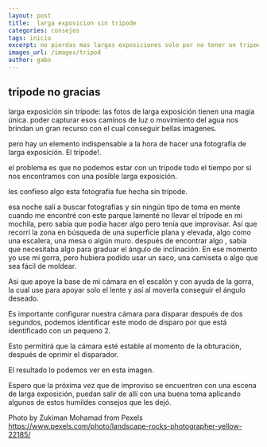 ```yaml
---
layout: post
title:  larga exposicion sin tripode
categories: consejos
tags: inicio
excerpt: no pierdas mas largas exposiciones solo por no tener un tripode
images_url: /images/tripod
author: gabo
---
```



## tripode no gracias

larga exposición sin trípode: las fotos de larga exposición tienen una magia única. poder capturar esos caminos de luz o movimiento del agua nos brindan un gran recurso con el cual conseguir bellas imagenes.

pero hay un elemento indispensable a la hora de hacer una fotografía de larga exposición. El trípode!.

el problema es que no podemos estar con un trípode todo el tiempo por si nos encontramos con una posible larga exposición.

les confieso algo esta fotografía fue hecha sin trípode.

esa noche salí a buscar fotografías y sin ningún tipo de toma en mente cuando me encontré con este parque lamenté no llevar el trípode en mi mochila, pero sabia que podia hacer algo pero tenía que improvisar. Así que recorrí la zona en búsqueda de una superficie plana y elevada, algo como una escalera, una mesa o algún muro. después de encontrar algo , sabía que necesitaba algo para graduar el ángulo de inclinación. En ese momento yo use mi gorra, pero hubiera podido usar un saco, una camiseta o algo que sea fácil de moldear.

Asi que apoye la base de mi cámara en el escalón y con ayuda de la gorra, la cual use para apoyar solo el lente y así al moverla conseguir el ángulo deseado.

Es importante configurar nuestra cámara para disparar después de dos segundos, podemos identificar este modo de disparo por que está identificado con un pequeno 2.

Esto permitirá que la cámara esté  estable al momento de la obturación, después de oprimir el disparador.

El resultado lo podemos ver en esta imagen.

Espero que la próxima vez que de improviso se encuentren con una escena de larga exposición, puedan salir de allí con una buena toma aplicando algunos de estos humildes consejos que les dejó.

Photo by Zukiman Mohamad from Pexels https://www.pexels.com/photo/landscape-rocks-photographer-yellow-22185/

